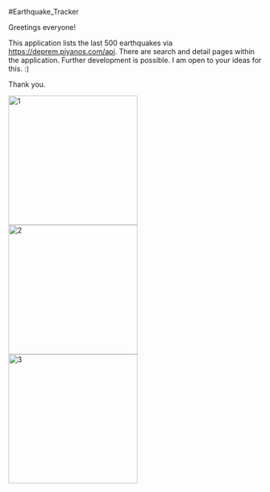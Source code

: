 #Earthquake_Tracker

Greetings everyone!

This application lists the last 500 earthquakes via https://deprem.piyanos.com/api. There are search and detail pages within the application. Further development is possible. I am open to your ideas for this. :)

Thank you.

<img width="256" alt="1" src="https://user-images.githubusercontent.com/71005996/202038732-a70bd67d-a003-4fce-9a23-d03beae9b074.png">
<img width="256" alt="2" src="https://user-images.githubusercontent.com/71005996/202038749-8b355b18-7052-450c-bcc1-d00a8cf413b7.png">
<img width="256" alt="3" src="https://user-images.githubusercontent.com/71005996/202038755-8f0ade48-f48f-4d67-b925-c2d2fa816d6f.png">
